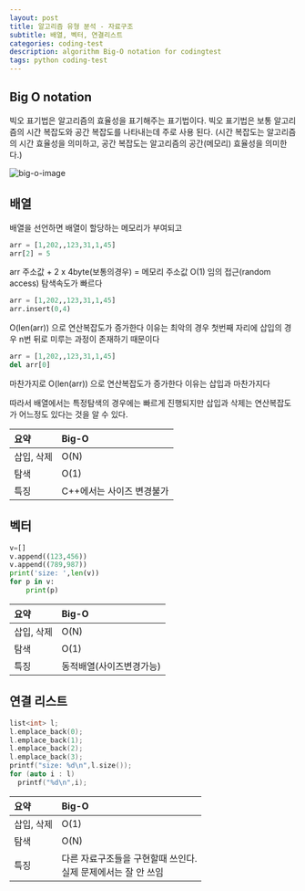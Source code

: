 ```yaml
---
layout: post
title: 알고리즘 유형 분석 - 자료구조
subtitle: 배열, 벡터, 연결리스트
categories: coding-test
description: algorithm Big-O notation for codingtest
tags: python coding-test
---
```


## Big O notation
빅오 표기법은 알고리즘의 효율성을 표기해주는 표기법이다.
빅오 표기법은 보통 알고리즘의 시간 복잡도와 공간 복잡도를 나타내는데 주로 사용 된다.
(시간 복잡도는 알고리즘의 시간 효율성을 의미하고, 공간 복잡도는 알고리즘의 공간(메모리) 효율성을 의미한다.)

![big-o-image](https://user-images.githubusercontent.com/22067624/195034704-22e7c1d5-1efc-48c7-b8bd-53ebefb6da19.png)




## 배열
배열을 선언하면 배열이 할당하는 메모리가 부여되고
~~~python
arr = [1,202,,123,31,1,45]
arr[2] = 5
~~~
arr 주소값 + 2 x 4byte(보통의경우) = 메모리 주소값
O(1) 임의 접근(random access) 탐색속도가 빠르다

~~~python
arr = [1,202,,123,31,1,45]
arr.insert(0,4)
~~~
O(len(arr)) 으로 연산복잡도가 증가한다 이유는 최악의 경우 첫번째 자리에 삽입의 경우 n번 뒤로 미루는 과정이 존재하기 때문이다

~~~python
arr = [1,202,,123,31,1,45]
del arr[0]
~~~
마찬가지로 O(len(arr)) 으로 연산복잡도가 증가한다 이유는 삽입과 마찬가지다

따라서 배열에서는 특정탐색의 경우에는 빠르게 진행되지만 
삽입과 삭제는 연산복잡도가 어느정도 있다는 것을 알 수 있다.

| 요약 | Big-O | 
| :------ |:--- | 
| 삽입, 삭제 | O(N) |
| 탐색 | O(1) | 
| 특징 | C++에서는 사이즈 변경불가 | 
      


## 벡터
~~~python
v=[]
v.append((123,456))
v.append((789,987))
print('size: ',len(v))
for p in v:
    print(p)
~~~

| 요약 | Big-O | 
| :------ |:--- | 
| 삽입, 삭제 | O(N) |
| 탐색 | O(1) | 
| 특징 | 동적배열(사이즈변경가능) |

## 연결 리스트
~~~C++
list<int> l;
l.emplace_back(0);
l.emplace_back(1);
l.emplace_back(2);
l.emplace_back(3);
printf("size: %d\n",l.size());
for (auto i : l)
  printf("%d\n",i);
~~~

| 요약 | Big-O | 
| :------ |:--- | 
| 삽입, 삭제 | O(1) |
| 탐색 | O(N) | 
| 특징 | 다른 자료구조들을 구현할때 쓰인다.<br>실제 문제에서는 잘 안 쓰임 |





